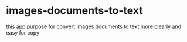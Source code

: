 # images-documents-to-text
this app purpose for convert images documents to text more clearly and easy for copy
